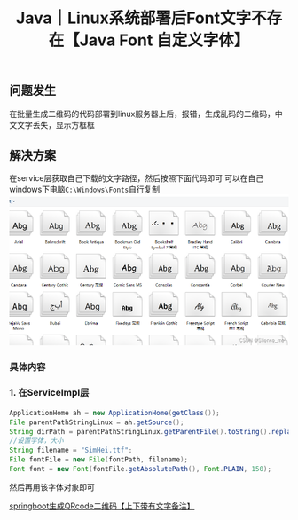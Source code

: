 ﻿---
layout: post
title: Java｜Linux系统部署后Font文字不存在【Java Font 自定义字体】
categories: [Java, Linux]
description: Linux系统部署后Font文字不存在【Java Font 自定义字体】
keywords: 编程语言, Java, Linux
mermaid: false
sequence: false
flow: false
mathjax: false
mindmap: false
mindmap2: false
---


## 问题发生
在批量生成二维码的代码部署到linux服务器上后，报错，生成乱码的二维码，中文文字丢失，显示方框框

## 解决方案
在service层获取自己下载的文字路径，然后按照下面代码即可
可以在自己windows下电脑`C:\Windows\Fonts`自行复制
![Alt Text](/images/posts/211a145d4bec4cddb75f53623cd0d246.png)
### 具体内容

### 1. 在ServiceImpl层
```java
ApplicationHome ah = new ApplicationHome(getClass());
File parentPathStringLinux = ah.getSource();
String dirPath = parentPathStringLinux.getParentFile().toString().replace("\\", "/") + path;
//设置字体，大小
String filename = "SimHei.ttf";
File fontFile = new File(fontPath, filename);
Font font = new Font(fontFile.getAbsolutePath(), Font.PLAIN, 150);
```
然后再用该字体对象即可


[ springboot生成QRcode二维码【上下带有文字备注】](https://blog.csdn.net/Slience_me/article/details/128689799)

